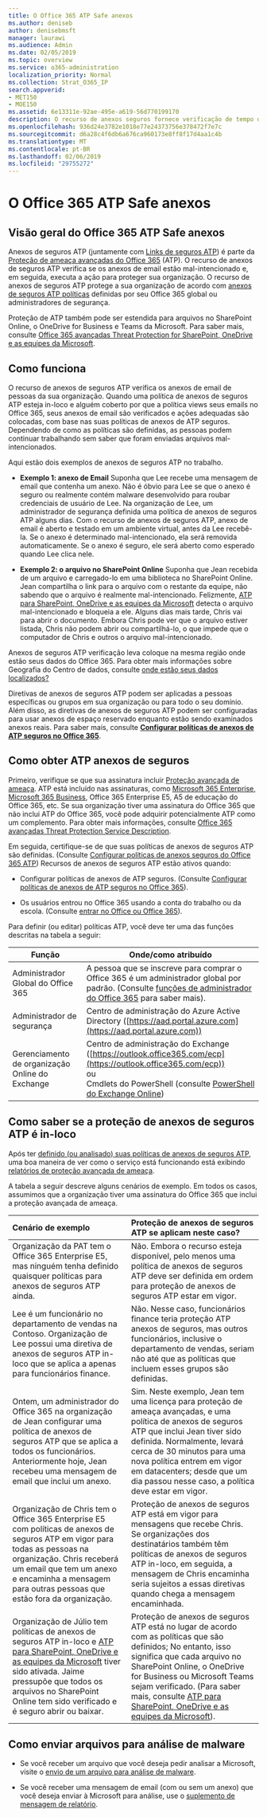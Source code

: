```yaml
---
title: O Office 365 ATP Safe anexos
ms.author: deniseb
author: denisebmsft
manager: laurawi
ms.audience: Admin
ms.date: 02/05/2019
ms.topic: overview
ms.service: o365-administration
localization_priority: Normal
ms.collection: Strat_O365_IP
search.appverid:
- MET150
- MOE150
ms.assetid: 6e13311e-92ae-495e-a619-56d770199170
description: O recurso de anexos seguros fornece verificação de tempo do clique de anexos de email. Uso de anexos seguros para proteger sua organização contra pessoas arquivos mal-intencionados enviar ou receber no email.
ms.openlocfilehash: 936d24e3782e1018e77e24373756e378472f7e7c
ms.sourcegitcommit: d6a28c4f6db6a676ca960173e8ff8f17d4aa1c4b
ms.translationtype: MT
ms.contentlocale: pt-BR
ms.lasthandoff: 02/06/2019
ms.locfileid: "29755272"
---
```

# <a name="office-365-atp-safe-attachments"></a>O Office 365 ATP Safe anexos

## <a name="overview-of-office-365-atp-safe-attachments"></a>Visão geral do Office 365 ATP Safe anexos

Anexos de seguros ATP (juntamente com [Links de seguros ATP](atp-safe-links.md)) é parte da [Proteção de ameaça avançadas do Office 365](office-365-atp.md) (ATP). O recurso de anexos de seguros ATP verifica se os anexos de email estão mal-intencionado e, em seguida, executa a ação para proteger sua organização. O recurso de anexos de seguros ATP protege a sua organização de acordo com [anexos de seguros ATP políticas](set-up-atp-safe-attachments-policies.md) definidas por seu Office 365 global ou administradores de segurança. 
  
Proteção de ATP também pode ser estendida para arquivos no SharePoint Online, o OneDrive for Business e Teams da Microsoft. Para saber mais, consulte [Office 365 avançadas Threat Protection for SharePoint, OneDrive e as equipes da Microsoft](atp-for-spo-odb-and-teams.md).
       
## <a name="how-it-works"></a>Como funciona

O recurso de anexos de seguros ATP verifica os anexos de email de pessoas da sua organização. Quando uma política de anexos de seguros ATP esteja in-loco e alguém coberto por que a política views seus emails no Office 365, seus anexos de email são verificados e ações adequadas são colocadas, com base nas suas políticas de anexos de ATP seguros. Dependendo de como as políticas são definidas, as pessoas podem continuar trabalhando sem saber que foram enviadas arquivos mal-intencionados.
  
Aqui estão dois exemplos de anexos de seguros ATP no trabalho.
  
- **Exemplo 1: anexo de Email** Suponha que Lee recebe uma mensagem de email que contenha um anexo. Não é óbvio para Lee se que o anexo é seguro ou realmente contém malware desenvolvido para roubar credenciais de usuário de Lee. Na organização de Lee, um administrador de segurança definida uma política de anexos de seguros ATP alguns dias. Com o recurso de anexos de seguros ATP, anexo de email é aberto e testado em um ambiente virtual, antes da Lee recebê-la. Se o anexo é determinado mal-intencionado, ela será removida automaticamente. Se o anexo é seguro, ele será aberto como esperado quando Lee clica nele. 
    
- **Exemplo 2: o arquivo no SharePoint Online** Suponha que Jean recebida de um arquivo e carregado-lo em uma biblioteca no SharePoint Online. Jean compartilha o link para o arquivo com o restante da equipe, não sabendo que o arquivo é realmente mal-intencionado. Felizmente, [ATP para SharePoint, OneDrive e as equipes da Microsoft](atp-for-spo-odb-and-teams.md) detecta o arquivo mal-intencionado e bloqueia a ele. Alguns dias mais tarde, Chris vai para abrir o documento. Embora Chris pode ver que o arquivo estiver listada, Chris não podem abrir ou compartilhá-lo, o que impede que o computador de Chris e outros o arquivo mal-intencionado. 
    
Anexos de seguros ATP verificação leva coloque na mesma região onde estão seus dados do Office 365. Para obter mais informações sobre Geografia do Centro de dados, consulte [onde estão seus dados localizados?](https://products.office.com/where-is-your-data-located?geo=All) 

Diretivas de anexos de seguros ATP podem ser aplicadas a pessoas específicas ou grupos em sua organização ou para todo o seu domínio. Além disso, as diretivas de anexos de seguros ATP podem ser configuradas para usar anexos de espaço reservado enquanto estão sendo examinados anexos reais. Para saber mais, consulte **[Configurar políticas de anexos de ATP seguros no Office 365](set-up-atp-safe-attachments-policies.md)**. 
  
## <a name="how-to-get-atp-safe-attachments"></a>Como obter ATP anexos de seguros

Primeiro, verifique se que sua assinatura incluir [Proteção avançada de ameaça](office-365-atp.md). ATP está incluído nas assinaturas, como [Microsoft 365 Enterprise](https://www.microsoft.com/microsoft-365/enterprise/home), [Microsoft 365 Business](https://www.microsoft.com/microsoft-365/business), Office 365 Enterprise E5, A5 de educação do Office 365, etc. Se sua organização tiver uma assinatura do Office 365 que não inclui ATP do Office 365, você pode adquirir potencialmente ATP como um complemento. Para obter mais informações, consulte [Office 365 avançadas Threat Protection Service Description](https://docs.microsoft.com/office365/servicedescriptions/office-365-advanced-threat-protection-service-description). 

Em seguida, certifique-se de que suas políticas de anexos de seguros ATP são definidas. (Consulte [Configurar políticas de anexos seguros do Office 365 ATP](set-up-atp-safe-attachments-policies.md)) Recursos de anexos de seguros ATP estão ativos quando:
  
- Configurar políticas de anexos de ATP seguros. (Consulte [Configurar políticas de anexos de ATP seguros no Office 365](set-up-atp-safe-attachments-policies.md)).
    
- Os usuários entrou no Office 365 usando a conta do trabalho ou da escola. (Consulte [entrar no Office ou Office 365](https://support.office.com/article/b9582171-fd1f-4284-9846-bdd72bb28426)).

Para definir (ou editar) políticas ATP, você deve ter uma das funções descritas na tabela a seguir:

|Função  |Onde/como atribuído  |
|---------|---------|
|Administrador Global do Office 365 |A pessoa que se inscreve para comprar o Office 365 é um administrador global por padrão. (Consulte [funções de administrador do Office 365](https://docs.microsoft.com/office365/admin/add-users/about-admin-roles) para saber mais).         |
|Administrador de segurança |Centro de administração do Azure Active Directory ([https://aad.portal.azure.com](https://aad.portal.azure.com))|
|Gerenciamento de organização Online do Exchange |Centro de administração do Exchange ([https://outlook.office365.com/ecp](https://outlook.office365.com/ecp)) <br>ou <br>  Cmdlets do PowerShell (consulte [PowerShell do Exchange Online](https://docs.microsoft.com/powershell/exchange/exchange-online/exchange-online-powershell?view=exchange-ps)) |
    
## <a name="how-to-know-if-atp-safe-attachments-protection-is-in-place"></a>Como saber se a proteção de anexos de seguros ATP é in-loco

Após ter [definido (ou analisado) suas políticas de anexos de seguros ATP](set-up-atp-safe-attachments-policies.md), uma boa maneira de ver como o serviço está funcionando está exibindo [relatórios de proteção avançada de ameaça](view-reports-for-atp.md).
  
A tabela a seguir descreve alguns cenários de exemplo. Em todos os casos, assumimos que a organização tiver uma assinatura do Office 365 que inclui a proteção avançada de ameaça.
  
|**Cenário de exemplo**|**Proteção de anexos de seguros ATP se aplicam neste caso?**|
|:-----|:-----|
|Organização da PAT tem o Office 365 Enterprise E5, mas ninguém tenha definido quaisquer políticas para anexos de seguros ATP ainda.  <br/> |Não. Embora o recurso esteja disponível, pelo menos uma política de anexos de seguros ATP deve ser definida em ordem para proteção de anexos de seguros ATP estar em vigor.  <br/> |
|Lee é um funcionário no departamento de vendas na Contoso. Organização de Lee possui uma diretiva de anexos de seguros ATP in-loco que se aplica a apenas para funcionários finance.  <br/> |Não. Nesse caso, funcionários finance teria proteção ATP anexos de seguros, mas outros funcionários, inclusive o departamento de vendas, seriam não até que as políticas que incluem esses grupos são definidas.  <br/> |
|Ontem, um administrador do Office 365 na organização de Jean configurar uma política de anexos de seguros ATP que se aplica a todos os funcionários. Anteriormente hoje, Jean recebeu uma mensagem de email que inclui um anexo.  <br/> |Sim. Neste exemplo, Jean tem uma licença para proteção de ameaça avançadas, e uma política de anexos de seguros ATP que inclui Jean tiver sido definida. Normalmente, levará cerca de 30 minutos para uma nova política entrem em vigor em datacenters; desde que um dia passou nesse caso, a política deve estar em vigor.  <br/> |
|Organização de Chris tem o Office 365 Enterprise E5 com políticas de anexos de seguros ATP em vigor para todas as pessoas na organização. Chris receberá um email que tem um anexo e encaminha a mensagem para outras pessoas que estão fora da organização.  <br/> |Proteção de anexos de seguros ATP está em vigor para mensagens que recebe Chris. Se organizações dos destinatários também têm políticas de anexos de seguros ATP in-loco, em seguida, a mensagem de Chris encaminha seria sujeitos a essas diretivas quando chega a mensagem encaminhada.  <br/> |
|Organização de Júlio tem políticas de anexos de seguros ATP in-loco e [ATP para SharePoint, OneDrive e as equipes da Microsoft](atp-for-spo-odb-and-teams.md) tiver sido ativada. Jaime pressupõe que todos os arquivos no SharePoint Online tem sido verificado e é seguro abrir ou baixar.<br/> |Proteção de anexos de seguros ATP está no lugar de acordo com as políticas que são definidos; No entanto, isso significa que cada arquivo no SharePoint Online, o OneDrive for Business ou Microsoft Teams sejam verificado. (Para saber mais, consulte [ATP para SharePoint, OneDrive e as equipes da Microsoft](atp-for-spo-odb-and-teams.md)).<br/> |
   
## <a name="submitting-files-for-malware-analysis"></a>Como enviar arquivos para análise de malware

- Se você receber um arquivo que você deseja pedir analisar a Microsoft, visite o [envio de um arquivo para análise de malware](https://aka.ms/wdsi/submit).

- Se você receber uma mensagem de email (com ou sem um anexo) que você deseja enviar à Microsoft para análise, use o [suplemento de mensagem de relatório](enable-the-report-message-add-in.md).
  
